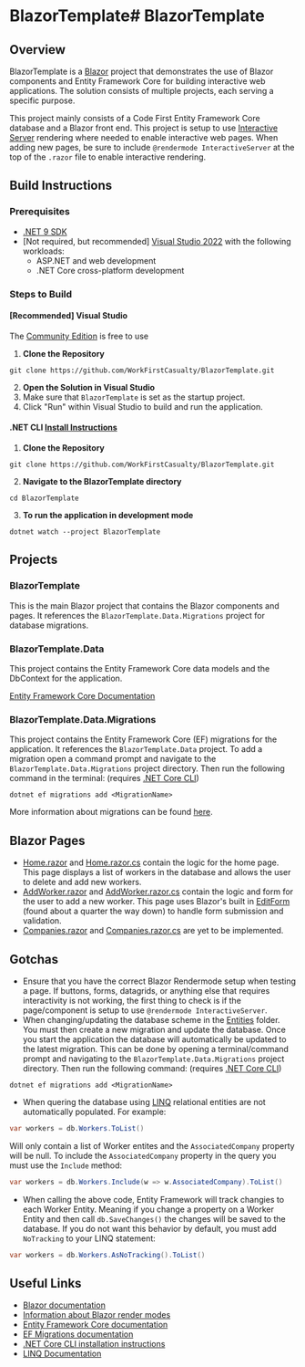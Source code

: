 # BlazorTemplate# BlazorTemplate

## Overview
BlazorTemplate is a [Blazor](https://docs.microsoft.com/en-us/aspnet/core/blazor/) project that demonstrates the use of Blazor components and Entity Framework Core for building interactive web applications. The solution consists of multiple projects, each serving a specific purpose.

This project mainly consists of a Code First Entity Framework Core database and a Blazor front end. This project is setup to use [Interactive Server](https://learn.microsoft.com/en-us/aspnet/core/blazor/components/render-modes) rendering where needed to enable interactive web pages.
When adding new pages, be sure to include `@rendermode InteractiveServer` at the top of the `.razor` file to enable interactive rendering.

## Build Instructions

### Prerequisites
- [.NET 9 SDK](https://dotnet.microsoft.com/download/dotnet/9.0)
- [Not required, but recommended] [Visual Studio 2022](https://visualstudio.microsoft.com/vs/) with the following workloads:
  - ASP.NET and web development
  - .NET Core cross-platform development

### Steps to Build

#### [Recommended] Visual Studio 
The [Community Edition](https://visualstudio.microsoft.com/vs/community/) is free to use
1. **Clone the Repository** 

```
git clone https://github.com/WorkFirstCasualty/BlazorTemplate.git
```

2. **Open the Solution in Visual Studio**
3. Make sure that `BlazorTemplate` is set as the startup project.
4. Click "Run" within Visual Studio to build and run the application. 

#### .NET CLI [Install Instructions](https://learn.microsoft.com/en-us/dotnet/core/tools/)
1. **Clone the Repository**

```
git clone https://github.com/WorkFirstCasualty/BlazorTemplate.git
```

2. **Navigate to the BlazorTemplate directory**

```
cd BlazorTemplate
```

3. **To run the application in development mode**
 
```
dotnet watch --project BlazorTemplate
```

## Projects

### BlazorTemplate
This is the main Blazor project that contains the Blazor components and pages. It references the `BlazorTemplate.Data.Migrations` project for database migrations.

### BlazorTemplate.Data
This project contains the Entity Framework Core data models and the DbContext for the application.

[Entity Framework Core Documentation](https://docs.microsoft.com/en-us/ef/core/)

### BlazorTemplate.Data.Migrations
This project contains the Entity Framework Core (EF) migrations for the application. It references the `BlazorTemplate.Data` project.
To add a migration open a command prompt and navigate to the `BlazorTemplate.Data.Migrations` project directory. Then run the following command in the terminal: (requires [.NET Core CLI](https://learn.microsoft.com/en-us/ef/core/cli/dotnet))
```
dotnet ef migrations add <MigrationName>
````
More information about migrations can be found [here](https://learn.microsoft.com/en-us/ef/core/managing-schemas/migrations).

## Blazor Pages
- [Home.razor](https://github.com/WorkFirstCasualty/BlazorTemplate/blob/main/BlazorTemplate/Pages/Home.razor) and [Home.razor.cs](https://github.com/WorkFirstCasualty/BlazorTemplate/blob/main/BlazorTemplate/Pages/Home.razor.cs)
contain the logic for the home page. This page displays a list of workers in the database and allows the user to delete and add new workers.
- [AddWorker.razor](https://github.com/WorkFirstCasualty/BlazorTemplate/blob/main/BlazorTemplate/Pages/AddWorker.razor) and [AddWorker.razor.cs](https://github.com/WorkFirstCasualty/BlazorTemplate/blob/main/BlazorTemplate/Pages/AddWorker.razor.cs)
contain the logic and form for the user to add a new worker. This page uses Blazor's built in [EditForm](https://learn.microsoft.com/en-us/aspnet/core/blazor/forms) (found about a quarter the way down) to handle form submission and validation.
- [Companies.razor](https://github.com/WorkFirstCasualty/BlazorTemplate/blob/main/BlazorTemplate/Pages/Companies.razor) and [Companies.razor.cs](https://github.com/WorkFirstCasualty/BlazorTemplate/blob/main/BlazorTemplate/Pages/Companies.razor.cs)
are yet to be implemented.

## Gotchas
- Ensure that you have the correct Blazor Rendermode setup when testing a page. If buttons, forms, datagrids, or anything else that requires interactivity is not working, the first thing to check is if the page/component is setup to use `@rendermode InteractiveServer`.
- When changing/updating the database scheme in the [Entities](https://github.com/WorkFirstCasualty/BlazorTemplate/tree/main/BlazorTemplate.Data/Entities) folder. You must then create a new migration and update the database. 
Once you start the application the database will automatically be updated to the latest migration. This can be done by opening a terminal/command prompt and navigating to the `BlazorTemplate.Data.Migrations` 
project directory. Then run the following command: (requires [.NET Core CLI](https://learn.microsoft.com/en-us/ef/core/cli/dotnet)) 
```
dotnet ef migrations add <MigrationName>
```
- When quering the database using [LINQ](https://learn.microsoft.com/en-us/dotnet/csharp/linq) relational entities are not automatically populated. For example:
```csharp
var workers = db.Workers.ToList()
```
Will only contain a list of Worker entites and the `AssociatedCompany` property will be null. To include the `AssociatedCompany` property in the query you must use the `Include` method:
```csharp
var workers = db.Workers.Include(w => w.AssociatedCompany).ToList()
```
- When calling the above code, Entity Framework will track changies to each Worker Entity. Meaning if you change a property on a Worker Entity and then call `db.SaveChanges()` the changes will be saved to the database.
If you do not want this behavior by default, you must add `NoTracking` to your LINQ statement:
```csharp
var workers = db.Workers.AsNoTracking().ToList()
```
## Useful Links
- [Blazor documentation](https://docs.microsoft.com/en-us/aspnet/core/blazor/)
- [Information about Blazor render modes](https://learn.microsoft.com/en-us/aspnet/core/blazor/components/render-modes)
- [Entity Framework Core documentation](https://docs.microsoft.com/en-us/ef/core/)
- [EF Migrations documentation](https://learn.microsoft.com/en-us/ef/core/managing-schemas/migrations)
- [.NET Core CLI installation instructions](https://learn.microsoft.com/en-us/ef/core/cli/dotnet)
- [LINQ Documentation](https://learn.microsoft.com/en-us/dotnet/csharp/linq)
